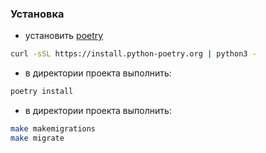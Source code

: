 ### Установка
- установить [poetry](https://python-poetry.org/docs/#installation)
```sh
curl -sSL https://install.python-poetry.org | python3 -
```
- в директории проекта выполнить:
```sh
poetry install
```
- в директории проекта выполнить:
```sh
make makemigrations
make migrate
```

